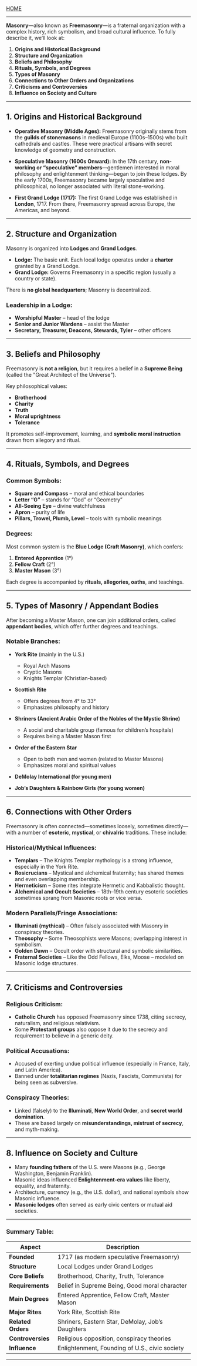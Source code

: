 [HOME](/README.md)    

----     

**Masonry**—also known as **Freemasonry**—is a fraternal organization with a complex history, rich symbolism, and broad cultural influence. To fully describe it, we’ll look at:

1. **Origins and Historical Background**
2. **Structure and Organization**
3. **Beliefs and Philosophy**
4. **Rituals, Symbols, and Degrees**
5. **Types of Masonry**
6. **Connections to Other Orders and Organizations**
7. **Criticisms and Controversies**
8. **Influence on Society and Culture**

---

## 1. **Origins and Historical Background**

* **Operative Masonry (Middle Ages):**
  Freemasonry originally stems from the **guilds of stonemasons** in medieval Europe (1100s–1500s) who built cathedrals and castles. These were practical artisans with secret knowledge of geometry and construction.

* **Speculative Masonry (1600s Onward):**
  In the 17th century, **non-working or “speculative” members**—gentlemen interested in moral philosophy and enlightenment thinking—began to join these lodges. By the early 1700s, Freemasonry became largely speculative and philosophical, no longer associated with literal stone-working.

* **First Grand Lodge (1717):**
  The first Grand Lodge was established in **London**, 1717. From there, Freemasonry spread across Europe, the Americas, and beyond.

---

## 2. **Structure and Organization**

Masonry is organized into **Lodges** and **Grand Lodges**.

* **Lodge:** The basic unit. Each local lodge operates under a **charter** granted by a Grand Lodge.
* **Grand Lodge:** Governs Freemasonry in a specific region (usually a country or state).

There is **no global headquarters**; Masonry is decentralized.

### Leadership in a Lodge:

* **Worshipful Master** – head of the lodge
* **Senior and Junior Wardens** – assist the Master
* **Secretary, Treasurer, Deacons, Stewards, Tyler** – other officers

---

## 3. **Beliefs and Philosophy**

Freemasonry is **not a religion**, but it requires a belief in a **Supreme Being** (called the "Great Architect of the Universe").

Key philosophical values:

* **Brotherhood**
* **Charity**
* **Truth**
* **Moral uprightness**
* **Tolerance**

It promotes self-improvement, learning, and **symbolic moral instruction** drawn from allegory and ritual.

---

## 4. **Rituals, Symbols, and Degrees**

### Common Symbols:

* **Square and Compass** – moral and ethical boundaries
* **Letter “G”** – stands for “God” or “Geometry”
* **All-Seeing Eye** – divine watchfulness
* **Apron** – purity of life
* **Pillars, Trowel, Plumb, Level** – tools with symbolic meanings

### Degrees:

Most common system is the **Blue Lodge (Craft Masonry)**, which confers:

1. **Entered Apprentice** (1°)
2. **Fellow Craft** (2°)
3. **Master Mason** (3°)

Each degree is accompanied by **rituals, allegories, oaths**, and teachings.

---

## 5. **Types of Masonry / Appendant Bodies**

After becoming a Master Mason, one can join additional orders, called **appendant bodies**, which offer further degrees and teachings.

### Notable Branches:

* **York Rite** (mainly in the U.S.)

  * Royal Arch Masons
  * Cryptic Masons
  * Knights Templar (Christian-based)

* **Scottish Rite**

  * Offers degrees from 4° to 33°
  * Emphasizes philosophy and history

* **Shriners (Ancient Arabic Order of the Nobles of the Mystic Shrine)**

  * A social and charitable group (famous for children’s hospitals)
  * Requires being a Master Mason first

* **Order of the Eastern Star**

  * Open to both men and women (related to Master Masons)
  * Emphasizes moral and spiritual values

* **DeMolay International (for young men)**

* **Job’s Daughters & Rainbow Girls (for young women)**

---

## 6. **Connections with Other Orders**

Freemasonry is often connected—sometimes loosely, sometimes directly—with a number of **esoteric**, **mystical**, or **chivalric** traditions. These include:

### Historical/Mythical Influences:

* **Templars** – The Knights Templar mythology is a strong influence, especially in the York Rite.
* **Rosicrucians** – Mystical and alchemical fraternity; has shared themes and even overlapping membership.
* **Hermeticism** – Some rites integrate Hermetic and Kabbalistic thought.
* **Alchemical and Occult Societies** – 18th–19th century esoteric societies sometimes sprang from Masonic roots or vice versa.

### Modern Parallels/Fringe Associations:

* **Illuminati (mythical)** – Often falsely associated with Masonry in conspiracy theories.
* **Theosophy** – Some Theosophists were Masons; overlapping interest in symbolism.
* **Golden Dawn** – Occult order with structural and symbolic similarities.
* **Fraternal Societies** – Like the Odd Fellows, Elks, Moose – modeled on Masonic lodge structures.

---

## 7. **Criticisms and Controversies**

### Religious Criticism:

* **Catholic Church** has opposed Freemasonry since 1738, citing secrecy, naturalism, and religious relativism.
* Some **Protestant groups** also oppose it due to the secrecy and requirement to believe in a generic deity.

### Political Accusations:

* Accused of exerting undue political influence (especially in France, Italy, and Latin America).
* Banned under **totalitarian regimes** (Nazis, Fascists, Communists) for being seen as subversive.

### Conspiracy Theories:

* Linked (falsely) to the **Illuminati**, **New World Order**, and **secret world domination**.
* These are based largely on **misunderstandings, mistrust of secrecy**, and myth-making.

---

## 8. **Influence on Society and Culture**

* Many **founding fathers** of the U.S. were Masons (e.g., George Washington, Benjamin Franklin).
* Masonic ideas influenced **Enlightenment-era values** like liberty, equality, and fraternity.
* Architecture, currency (e.g., the U.S. dollar), and national symbols show Masonic influence.
* **Masonic lodges** often served as early civic centers or mutual aid societies.

---

### Summary Table:

| Aspect             | Description                                      |
| ------------------ | ------------------------------------------------ |
| **Founded**        | 1717 (as modern speculative Freemasonry)         |
| **Structure**      | Local Lodges under Grand Lodges                  |
| **Core Beliefs**   | Brotherhood, Charity, Truth, Tolerance           |
| **Requirements**   | Belief in Supreme Being, Good moral character    |
| **Main Degrees**   | Entered Apprentice, Fellow Craft, Master Mason   |
| **Major Rites**    | York Rite, Scottish Rite                         |
| **Related Orders** | Shriners, Eastern Star, DeMolay, Job’s Daughters |
| **Controversies**  | Religious opposition, conspiracy theories        |
| **Influence**      | Enlightenment, Founding of U.S., civic society   |

---

